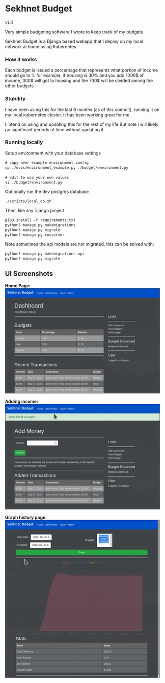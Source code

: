 # Sekhnet Budget
_v1.0_

Very simple budgeting software I wrote
to keep track of my budgets

Sekhnet Budget is a Django based webapp that I deploy
on my local network at home using Kubernetes.

### How it works
Each budget is issued a percentage that represents
what portion of income should go to it. for example,
if housing is 30% and you add 1000$ of income, 300$ will
got to housing and the 700$ will be divided among the other 
budgets

### Stability
I have been using this for the last 6 months (as of this commit), running 
it on my local kubernetes cluster. It has been working great for me.

I intend on using and updating this for the rest of my life
But note I will likely go significant periods of time without
updating it.

### Running locally

Setup environment with your database settings
```
# copy over example environment config
cp ./docs/environment_example.py ./budget/environment.py

# edit to use your own values
vi ./budget/environment.py
```

Optionally run the dev postgres database
```
./scripts/local_db.sh
```

Then, like any Django project
```
pip3 install -r requirements.txt
python3 manage.py makemigrations
python3 manage.py migrate
python3 manage.py runserver
```

Note sometimes the api models are not migrated, this 
can be solved with:
```
python3 manage.py makemigrations api
python3 manage.py migrate
```

## UI Screenshots

**Home Page:**
![Home page](./docs/screenshots/home.png)

**Adding income:**
![Adding income](./docs/screenshots/adding-money.png)

**Graph history page:**
![graph history page](./docs/screenshots/graph-history.png)
